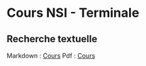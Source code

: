 # Cours NSI - Terminale

## Recherche textuelle

Markdown : [Cours](RechercheTextuelle/Cours.md)
Pdf : [Cours](RechercheTextuelle/Cours.pdf)